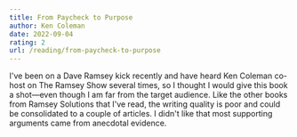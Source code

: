 ```yaml
---
title: From Paycheck to Purpose
author: Ken Coleman
date: 2022-09-04
rating: 2
url: /reading/from-paycheck-to-purpose
---
```

I've been on a Dave Ramsey kick recently and have heard Ken Coleman co-host on The Ramsey Show several times, so I thought I would give this book a shot—even though I am far from the target audience.
Like the other books from Ramsey Solutions that I've read, the writing quality is poor and could be consolidated to a couple of articles.
I didn't like that most supporting arguments came from anecdotal evidence.
